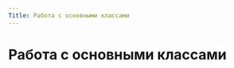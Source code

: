 ```yaml
---
Title: Работа с основными классами
---
```



Работа с основными классами
==================

<!-- TOC -->
